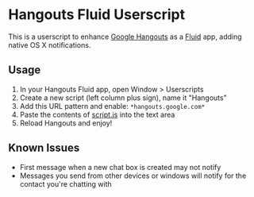 # Hangouts Fluid Userscript

This is a userscript to enhance [Google Hangouts](https://hangouts.google.com/)
as a [Fluid](http://fluidapp.com/) app, adding native OS X notifications.


## Usage

1. In your Hangouts Fluid app, open Window > Userscripts
1. Create a new script (left column plus sign), name it "Hangouts"
1. Add this URL pattern and enable: `*hangouts.google.com*`
1. Paste the contents of [script.js](../script.js) into the text area
1. Reload Hangouts and enjoy!


## Known Issues

- First message when a new chat box is created may not notify
- Messages you send from other devices or windows will notify for the contact you're chatting with
